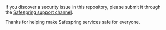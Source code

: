 If you discover a security issue in this repository, please submit it through
the [Safespring support channel](https://docs.safespring.com/service/support/).

Thanks for helping make Safespring services safe for everyone.
